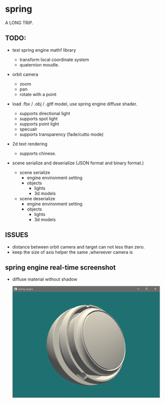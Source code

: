 
# spring

A LONG TRIP.

## TODO:

- test spring engine mathf library
    - transform local coordinate system
    - quaternion moudle.

- orbit camera 
    - zoom
    - pan
    - rotate with a point

- load .fbx / .obj / .gltf model, use spring engine diffuse shader.
    - supports directional light
    - supports spot light
    - supports point light
    - specualr
    - supports transparency (fade/cutto mode)

- 2d text rendering 
    - supports chinese.

- scene serialize and deserialize (JSON format and binary format.)
    - scene serialize
        - engine environment setting
        - objects
            - lights
            - 3d models
    - scene deserialize
        - engine environment setting
        - objects
            - lights
            - 3d models
    
## ISSUES

- distance between orbit camera and target can not less than zero.
- keep the size of axis helper the same ,whereever camera is

## spring engine real-time screenshot

-   diffuse material without shadow
    
    ![diffuse](/screenshot/spring%20engine%20realtime%20screenshot_01.PNG)
